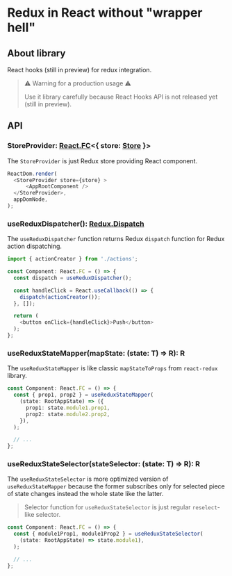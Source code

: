 # Redux in React without "wrapper hell"

## About library

React hooks (still in preview) for redux integration.
> ⚠️ Warning for a production usage ⚠️
>
> Use it library carefully because React Hooks API is not released yet (still in preview).

## API

### StoreProvider: [React.FC](https://github.com/DefinitelyTyped/DefinitelyTyped/blob/master/types/react/index.d.ts)<{ store: [Store](https://github.com/DefinitelyTyped/DefinitelyTyped/blob/master/types/react-redux/index.d.ts) }>

The `StoreProvider` is just Redux store providing React component.

```typescript
ReactDom.render(
  <StoreProvider store={store} >
      <AppRootComponent />
  </StoreProvider>,
  appDomNode,
);
```


### useReduxDispatcher(): [Redux.Dispatch](https://github.com/DefinitelyTyped/DefinitelyTyped/blob/master/types/react-redux/index.d.ts)

The `useReduxDispatcher` function returns Redux `dispatch` function for Redux action dispatching.

```typescript
import { actionCreator } from './actions';

const Component: React.FC = () => {
  const dispatch = useReduxDispatcher();

  const handleClick = React.useCallback(() => {
    dispatch(actionCreator());
  }, []);

  return (
    <button onClick={handleClick}>Push</button>
  );
};
```

### useReduxStateMapper(mapState: (state: T) => R): R

The `useReduxStateMapper` is like classic `mapStateToProps` from `react-redux` library.

```typescript
const Component: React.FC = () => {
  const { prop1, prop2 } = useReduxStateMapper(
    (state: RootAppState) => ({
      prop1: state.module1.prop1,
      prop2: state.module2.prop2,
    }),
  );

  // ...
};
```

### useReduxStateSelector(stateSelector: (state: T) => R): R

The `useReduxStateSelector` is more optimized version of `useReduxStateMapper` because the former subscribes only for selected piece of state changes instead the whole state like the latter.
> Selector function for `useReduxStateSelector` is just regular `reselect`-like selector.

```typescript
const Component: React.FC = () => {
  const { module1Prop1, module1Prop2 } = useReduxStateSelector(
    (state: RootAppState) => state.module1),
  );

  // ...
};
```
